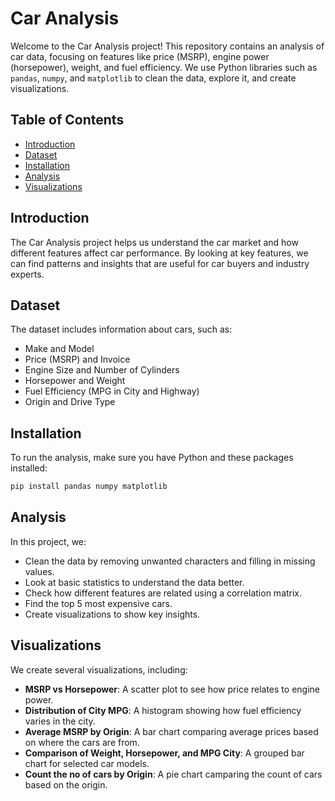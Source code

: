 # Car Analysis

Welcome to the Car Analysis project! This repository contains an analysis of car data, focusing on features like price (MSRP), engine power (horsepower), weight, and fuel efficiency. We use Python libraries such as `pandas`, `numpy`, and `matplotlib` to clean the data, explore it, and create visualizations.

## Table of Contents

- [Introduction](#introduction)
- [Dataset](#dataset)
- [Installation](#installation)
- [Analysis](#analysis)
- [Visualizations](#visualizations)

## Introduction

The Car Analysis project helps us understand the car market and how different features affect car performance. By looking at key features, we can find patterns and insights that are useful for car buyers and industry experts.

## Dataset

The dataset includes information about cars, such as:
- Make and Model
- Price (MSRP) and Invoice
- Engine Size and Number of Cylinders
- Horsepower and Weight
- Fuel Efficiency (MPG in City and Highway)
- Origin and Drive Type

## Installation

To run the analysis, make sure you have Python and these packages installed:

```bash
pip install pandas numpy matplotlib
```

## Analysis

In this project, we:
- Clean the data by removing unwanted characters and filling in missing values.
- Look at basic statistics to understand the data better.
- Check how different features are related using a correlation matrix.
- Find the top 5 most expensive cars.
- Create visualizations to show key insights.

## Visualizations

We create several visualizations, including:
- **MSRP vs Horsepower**: A scatter plot to see how price relates to engine power.
- **Distribution of City MPG**: A histogram showing how fuel efficiency varies in the city.
- **Average MSRP by Origin**: A bar chart comparing average prices based on where the cars are from.
- **Comparison of Weight, Horsepower, and MPG City**: A grouped bar chart for selected car models.
- **Count the no of cars by Origin**: A pie chart camparing the count of cars based on the origin.

